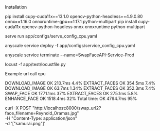 Installation 

pip install cupy-cuda11x==13.1.0 opencv-python-headless==4.9.0.80 onnx==1.16.0 onnxruntime-gpu==1.17.1 python-multipart
pip install cupy-cuda11x opencv-python-headless onnx onnxruntime python-multipart

serve run app/configs/serve_config_cpu.yaml

anyscale service deploy -f app/configs/service_config_cpu.yaml

anyscale service terminate --name=SwapFaceAPI-Service-Prod

locust -f app/test/locustfile.py

Example url call cpu

DOWNLOAD_IMAGE OK 210.7ms   4.4%
EXTRACT_FACES OK 354.5ms    7.4%
DOWNLOAD_IMAGE OK 63.7ms    1.34%
EXTRACT_FACES OK 352.3ms    7.4%
SWAP_FACE OK 1771.1ms       37%
EXTRACT_FACES OK 275.1ms    5.8%
ENHANCE_FACE OK 1518.4ms    32%
Total time: OK 4764.7ms     95%


curl -X POST "http://localhost:8000/swap_url2?face_filename=Reynold_Oramas.jpg" \
-H "Content-Type: application/json" \
-d '["samurai.png"]'

